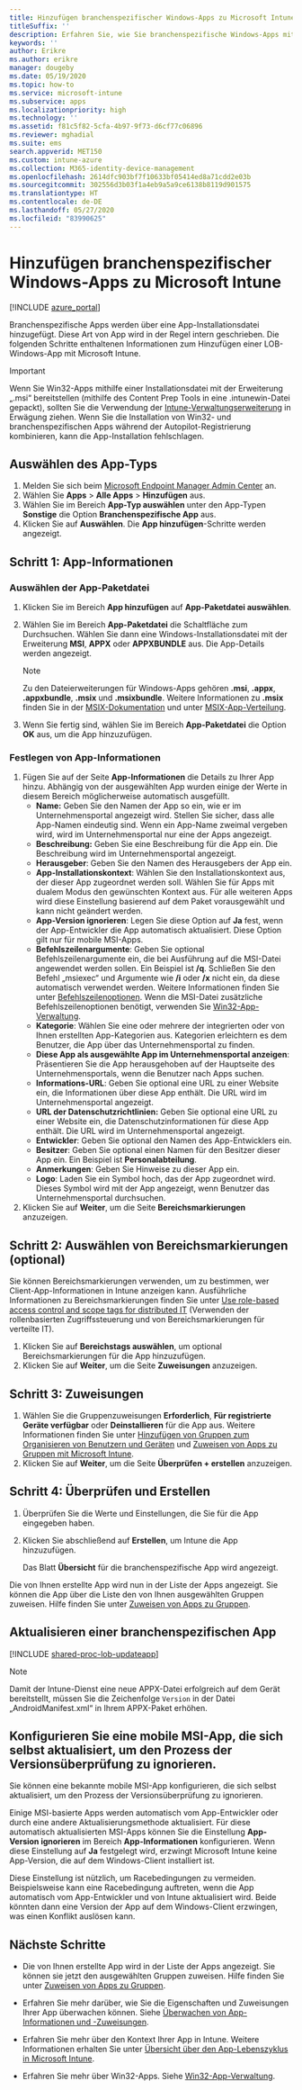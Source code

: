 ```yaml
---
title: Hinzufügen branchenspezifischer Windows-Apps zu Microsoft Intune
titleSuffix: ''
description: Erfahren Sie, wie Sie branchenspezifische Windows-Apps mithilfe von Microsoft Intune hinzufügen.
keywords: ''
author: Erikre
ms.author: erikre
manager: dougeby
ms.date: 05/19/2020
ms.topic: how-to
ms.service: microsoft-intune
ms.subservice: apps
ms.localizationpriority: high
ms.technology: ''
ms.assetid: f81c5f82-5cfa-4b97-9f73-d6cf77c06896
ms.reviewer: mghadial
ms.suite: ems
search.appverid: MET150
ms.custom: intune-azure
ms.collection: M365-identity-device-management
ms.openlocfilehash: 2614dfc903bf7f10633bf05414ed8a71cdd2e03b
ms.sourcegitcommit: 302556d3b03f1a4eb9a5a9ce6138b8119d901575
ms.translationtype: HT
ms.contentlocale: de-DE
ms.lasthandoff: 05/27/2020
ms.locfileid: "83990625"
---
```

# <a name="add-a-windows-line-of-business-app-to-microsoft-intune"></a>Hinzufügen branchenspezifischer Windows-Apps zu Microsoft Intune

[!INCLUDE [azure_portal](../includes/azure_portal.md)]

Branchenspezifische Apps werden über eine App-Installationsdatei hinzugefügt. Diese Art von App wird in der Regel intern geschrieben. Die folgenden Schritte enthaltenen Informationen zum Hinzufügen einer LOB-Windows-App mit Microsoft Intune.

> [!IMPORTANT]
> Wenn Sie Win32-Apps mithilfe einer Installationsdatei mit der Erweiterung „.msi“ bereitstellen (mithilfe des Content Prep Tools in eine .intunewin-Datei gepackt), sollten Sie die Verwendung der [Intune-Verwaltungserweiterung](../apps/intune-management-extension.md) in Erwägung ziehen. Wenn Sie die Installation von Win32- und branchenspezifischen Apps während der Autopilot-Registrierung kombinieren, kann die App-Installation fehlschlagen.  

## <a name="select-the-app-type"></a>Auswählen des App-Typs

1. Melden Sie sich beim [Microsoft Endpoint Manager Admin Center](https://go.microsoft.com/fwlink/?linkid=2109431) an.
2. Wählen Sie **Apps** > **Alle Apps** > **Hinzufügen** aus.
3. Wählen Sie im Bereich **App-Typ auswählen** unter den App-Typen **Sonstige** die Option **Branchenspezifische App** aus.
4. Klicken Sie auf **Auswählen**. Die **App hinzufügen**-Schritte werden angezeigt.

## <a name="step-1---app-information"></a>Schritt 1: App-Informationen

### <a name="select-the-app-package-file"></a>Auswählen der App-Paketdatei

1. Klicken Sie im Bereich **App hinzufügen** auf **App-Paketdatei auswählen**. 
2. Wählen Sie im Bereich **App-Paketdatei** die Schaltfläche zum Durchsuchen. Wählen Sie dann eine Windows-Installationsdatei mit der Erweiterung **MSI**, **APPX** oder **APPXBUNDLE** aus.
   Die App-Details werden angezeigt.

    > [!NOTE]
    > Zu den Dateierweiterungen für Windows-Apps gehören **.msi**, **.appx**, **.appxbundle**, **.msix** und **.msixbundle**. Weitere Informationen zu **.msix** finden Sie in der [MSIX-Dokumentation](https://docs.microsoft.com/windows/msix/) und unter [MSIX-App-Verteilung](https://docs.microsoft.com/windows/msix/desktop/managing-your-msix-deployment-enterprise).

3. Wenn Sie fertig sind, wählen Sie im Bereich **App-Paketdatei** die Option **OK** aus, um die App hinzuzufügen.

### <a name="set-app-information"></a>Festlegen von App-Informationen

1. Fügen Sie auf der Seite **App-Informationen** die Details zu Ihrer App hinzu. Abhängig von der ausgewählten App wurden einige der Werte in diesem Bereich möglicherweise automatisch ausgefüllt.
    - **Name:** Geben Sie den Namen der App so ein, wie er im Unternehmensportal angezeigt wird. Stellen Sie sicher, dass alle App-Namen eindeutig sind. Wenn ein App-Name zweimal vergeben wird, wird im Unternehmensportal nur eine der Apps angezeigt.
    - **Beschreibung:** Geben Sie eine Beschreibung für die App ein. Die Beschreibung wird im Unternehmensportal angezeigt.
    - **Herausgeber**: Geben Sie den Namen des Herausgebers der App ein.
    - **App-Installationskontext**: Wählen Sie den Installationskontext aus, der dieser App zugeordnet werden soll. Wählen Sie für Apps mit dualem Modus den gewünschten Kontext aus. Für alle weiteren Apps wird diese Einstellung basierend auf dem Paket vorausgewählt und kann nicht geändert werden.
    - **App-Version ignorieren**: Legen Sie diese Option auf **Ja** fest, wenn der App-Entwickler die App automatisch aktualisiert. Diese Option gilt nur für mobile MSI-Apps.
    - **Befehlszeilenargumente**: Geben Sie optional Befehlszeilenargumente ein, die bei Ausführung auf die MSI-Datei angewendet werden sollen.  Ein Beispiel ist **/q**. Schließen Sie den Befehl „msiexec“ und Argumente wie **/i** oder **/x** nicht ein, da diese automatisch verwendet werden. Weitere Informationen finden Sie unter [Befehlszeilenoptionen](https://docs.microsoft.com/windows/desktop/Msi/command-line-options). Wenn die MSI-Datei zusätzliche Befehlszeilenoptionen benötigt, verwenden Sie [Win32-App-Verwaltung](app-management.md).
    - **Kategorie**: Wählen Sie eine oder mehrere der integrierten oder von Ihnen erstellten App-Kategorien aus. Kategorien erleichtern es dem Benutzer, die App über das Unternehmensportal zu finden.
    - **Diese App als ausgewählte App im Unternehmensportal anzeigen**: Präsentieren Sie die App herausgehoben auf der Hauptseite des Unternehmensportals, wenn die Benutzer nach Apps suchen.
    - **Informations-URL**: Geben Sie optional eine URL zu einer Website ein, die Informationen über diese App enthält. Die URL wird im Unternehmensportal angezeigt.
    - **URL der Datenschutzrichtlinien:** Geben Sie optional eine URL zu einer Website ein, die Datenschutzinformationen für diese App enthält. Die URL wird im Unternehmensportal angezeigt.
    - **Entwickler**: Geben Sie optional den Namen des App-Entwicklers ein.
    - **Besitzer**: Geben Sie optional einen Namen für den Besitzer dieser App ein. Ein Beispiel ist **Personalabteilung**.
    - **Anmerkungen**: Geben Sie Hinweise zu dieser App ein.
    - **Logo**: Laden Sie ein Symbol hoch, das der App zugeordnet wird. Dieses Symbol wird mit der App angezeigt, wenn Benutzer das Unternehmensportal durchsuchen.
2. Klicken Sie auf **Weiter**, um die Seite **Bereichsmarkierungen** anzuzeigen.

## <a name="step-2---select-scope-tags-optional"></a>Schritt 2: Auswählen von Bereichsmarkierungen (optional)

Sie können Bereichsmarkierungen verwenden, um zu bestimmen, wer Client-App-Informationen in Intune anzeigen kann. Ausführliche Informationen zu Bereichsmarkierungen finden Sie unter [Use role-based access control and scope tags for distributed IT](../fundamentals/scope-tags.md) (Verwenden der rollenbasierten Zugriffssteuerung und von Bereichsmarkierungen für verteilte IT).

1. Klicken Sie auf **Bereichstags auswählen**, um optional Bereichsmarkierungen für die App hinzuzufügen. 
2. Klicken Sie auf **Weiter**, um die Seite **Zuweisungen** anzuzeigen.

## <a name="step-3---assignments"></a>Schritt 3: Zuweisungen

1. Wählen Sie die Gruppenzuweisungen **Erforderlich**, **Für registrierte Geräte verfügbar** oder **Deinstallieren** für die App aus. Weitere Informationen finden Sie unter [Hinzufügen von Gruppen zum Organisieren von Benutzern und Geräten](../fundamentals/groups-add.md) und [Zuweisen von Apps zu Gruppen mit Microsoft Intune](apps-deploy.md).
2. Klicken Sie auf **Weiter**, um die Seite **Überprüfen + erstellen** anzuzeigen.

## <a name="step-4---review--create"></a>Schritt 4: Überprüfen und Erstellen

1. Überprüfen Sie die Werte und Einstellungen, die Sie für die App eingegeben haben.
2. Klicken Sie abschließend auf **Erstellen**, um Intune die App hinzuzufügen.

    Das Blatt **Übersicht** für die branchenspezifische App wird angezeigt.

Die von Ihnen erstellte App wird nun in der Liste der Apps angezeigt. Sie können die App über die Liste den von Ihnen ausgewählten Gruppen zuweisen. Hilfe finden Sie unter [Zuweisen von Apps zu Gruppen](apps-deploy.md).

## <a name="update-a-line-of-business-app"></a>Aktualisieren einer branchenspezifischen App

[!INCLUDE [shared-proc-lob-updateapp](../includes/shared-proc-lob-updateapp.md)]

   > [!NOTE]
   > Damit der Intune-Dienst eine neue APPX-Datei erfolgreich auf dem Gerät bereitstellt, müssen Sie die Zeichenfolge `Version` in der Datei „AndroidManifest.xml“ in Ihrem APPX-Paket erhöhen.

## <a name="configure-a-self-updating-mobile-msi-app-to-ignore-the-version-check-process"></a>Konfigurieren Sie eine mobile MSI-App, die sich selbst aktualisiert, um den Prozess der Versionsüberprüfung zu ignorieren.

Sie können eine bekannte mobile MSI-App konfigurieren, die sich selbst aktualisiert, um den Prozess der Versionsüberprüfung zu ignorieren.

Einige MSI-basierte Apps werden automatisch vom App-Entwickler oder durch eine andere Aktualisierungsmethode aktualisiert. Für diese automatisch aktualisierten MSI-Apps können Sie die Einstellung **App-Version ignorieren** im Bereich **App-Informationen** konfigurieren. Wenn diese Einstellung auf **Ja** festgelegt wird, erzwingt Microsoft Intune keine App-Version, die auf dem Windows-Client installiert ist.

Diese Einstellung ist nützlich, um Racebedingungen zu vermeiden. Beispielsweise kann eine Racebedingung auftreten, wenn die App automatisch vom App-Entwickler und von Intune aktualisiert wird. Beide könnten dann eine Version der App auf dem Windows-Client erzwingen, was einen Konflikt auslösen kann.

## <a name="next-steps"></a>Nächste Schritte

- Die von Ihnen erstellte App wird in der Liste der Apps angezeigt. Sie können sie jetzt den ausgewählten Gruppen zuweisen. Hilfe finden Sie unter [Zuweisen von Apps zu Gruppen](apps-deploy.md).

- Erfahren Sie mehr darüber, wie Sie die Eigenschaften und Zuweisungen Ihrer App überwachen können. Siehe [Überwachen von App-Informationen und -Zuweisungen](apps-monitor.md).

- Erfahren Sie mehr über den Kontext Ihrer App in Intune. Weitere Informationen erhalten Sie unter [Übersicht über den App-Lebenszyklus in Microsoft Intune](app-lifecycle.md).

- Erfahren Sie mehr über Win32-Apps. Siehe [Win32-App-Verwaltung](apps-win32-app-management.md).
